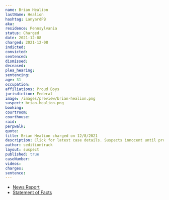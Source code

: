 ```yaml
---
name: Brian Healion
lastName: Healion
hashtag: LanyardPB
aka:
residence: Pennsylvania
status: Charged
date: 2021-12-08
charged: 2021-12-08
indicted:
convicted:
sentenced:
dismissed:
deceased:
plea_hearing:
sentencing:
age: 31
occupation:
affiliations: Proud Boys
jurisdiction: Federal
image: /images/preview/brian-healion.png
suspect: brian-healion.png
booking:
courtroom:
courthouse:
raid:
perpwalk:
quote:
title: Brian Healion charged on 12/8/2021
description: Click for latest case details. Suspects innocent until proven guilty.
author: seditiontrack
layout: suspect
published: true
caseNumber:
videos:
charges:
sentence:
---
```

- [News Report](https://www.msn.com/en-us/news/us/3-philly-area-proud-boys-charged-in-jan-6-capitol-riot/ar-AARQELh)
- [Statement of Facts](https://storage.courtlistener.com/recap/gov.uscourts.dcd.238262/gov.uscourts.dcd.238262.1.1_2.pdf)
